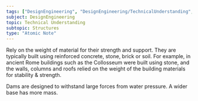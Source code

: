 ```yaml
---
tags: ["DesignEngineering", "DesignEngineering/TechnicalUnderstanding", "DesignEngineering/TechnicalUnderstanding/Structures"]
subject: DesignEngineering
topic: Technical Understanding
subtopic: Structures
type: "Atomic Note"
---
```


Rely on the weight of material for their strength and support. They are typically built using reinforced concrete, stone, brick or soil. For example, in ancient Rome buildings such as the Collosseum were built using stone, and the walls, columns and roofs relied on the weight of the building materials for stability & strength.

Dams are designed to withstand large forces from water pressure. A wider base has more mass.